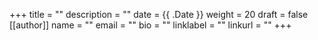 +++
title = ""
description = ""
date = {{ .Date }}
weight = 20
draft = false
[[author]]
    name = ""
    email = ""
    bio = ""
    linklabel = ""
    linkurl = ""
+++